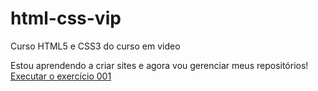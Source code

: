 # html-css-vip
Curso HTML5 e CSS3 do curso em video

Estou aprendendo a criar sites e agora vou gerenciar meus repositórios!
<a href="https://adalberto-martins.github.io/html-css-vip/exercicios/ex001/index.html">Executar o exercício 001</a>
